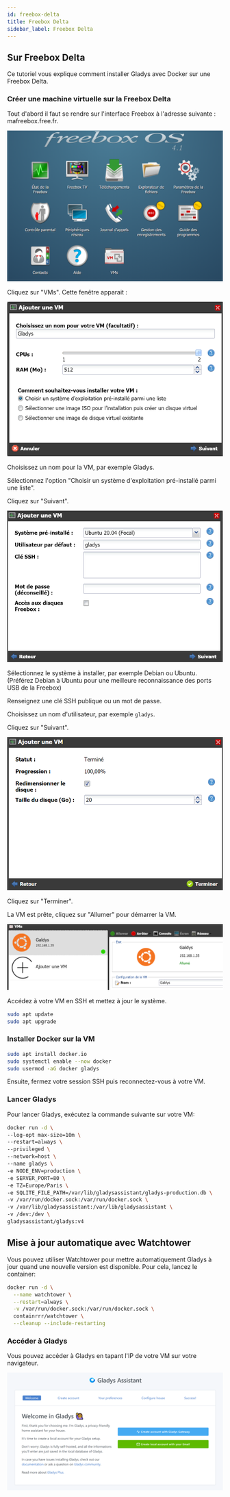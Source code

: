 ```yaml
---
id: freebox-delta
title: Freebox Delta
sidebar_label: Freebox Delta
---
```


## Sur Freebox Delta

Ce tutoriel vous explique comment installer Gladys avec Docker sur une Freebox Delta.

### Créer une machine virtuelle sur la Freebox Delta

Tout d'abord il faut se rendre sur l'interface Freebox à l'adresse suivante : mafreebox.free.fr.

![FreeboxOs](../../../../../static/img/docs/fr/installation/freebox-delta/freeboxos.PNG)

Cliquez sur "VMs". Cette fenêtre apparait :

![Ajouter une VM](../../../../../static/img/docs/fr/installation/freebox-delta/add-vm.PNG)

Choisissez un nom pour la VM, par exemple Gladys.

Sélectionnez l'option "Choisir un système d'exploitation pré-installé parmi une liste".

Cliquez sur "Suivant".

![Ajouter une VM](../../../../../static/img/docs/fr/installation/freebox-delta/add-vm-2.PNG)

Sélectionnez le système à installer, par exemple Debian ou Ubuntu.
(Préférez Debian à Ubuntu pour une meilleure reconnaissance des ports USB de la Freebox)

Renseignez une clé SSH publique ou un mot de passe.

Choisissez un nom d'utilisateur, par exemple `gladys`.

Cliquez sur "Suivant".

![Ajouter une VM](../../../../../static/img/docs/fr/installation/freebox-delta/add-vm-3.PNG)

Cliquez sur "Terminer".

La VM est prête, cliquez sur "Allumer" pour démarrer la VM.

![Ajouter une VM](../../../../../static/img/docs/fr/installation/freebox-delta/start-vm.PNG)

Accédez à votre VM en SSH et mettez à jour le système.

```bash
sudo apt update
sudo apt upgrade
```

### Installer Docker sur la VM

```bash
sudo apt install docker.io
sudo systemctl enable --now docker
sudo usermod -aG docker gladys
```

Ensuite, fermez votre session SSH puis reconnectez-vous à votre VM.

### Lancer Gladys

Pour lancer Gladys, exécutez la commande suivante sur votre VM:

```bash
docker run -d \
--log-opt max-size=10m \
--restart=always \
--privileged \
--network=host \
--name gladys \
-e NODE_ENV=production \
-e SERVER_PORT=80 \
-e TZ=Europe/Paris \
-e SQLITE_FILE_PATH=/var/lib/gladysassistant/gladys-production.db \
-v /var/run/docker.sock:/var/run/docker.sock \
-v /var/lib/gladysassistant:/var/lib/gladysassistant \
-v /dev:/dev \
gladysassistant/gladys:v4
```

## Mise à jour automatique avec Watchtower

Vous pouvez utiliser Watchtower pour mettre automatiquement Gladys à jour quand une nouvelle version est disponible. Pour cela, lancez le container:

```bash
docker run -d \
  --name watchtower \
  --restart=always \
  -v /var/run/docker.sock:/var/run/docker.sock \
  containrrr/watchtower \
  --cleanup --include-restarting
```

### Accéder à Gladys

Vous pouvez accéder à Gladys en tapant l'IP de votre VM sur votre navigateur.

![Accéder a la VM](../../../../../static/img/docs/fr/installation/freebox-delta/freebox-vm-success.PNG)
